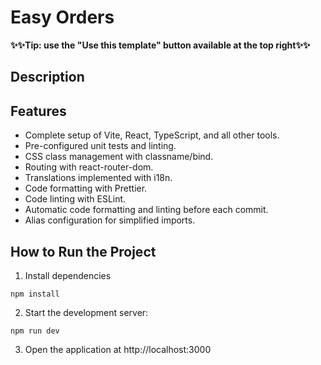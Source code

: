 # Easy Orders

**✨✨Tip: use the "Use this template" button available at the top right✨✨**

## Description

## Features

- Complete setup of Vite, React, TypeScript, and all other tools.
- Pre-configured unit tests and linting.
- CSS class management with classname/bind.
- Routing with react-router-dom.
- Translations implemented with i18n.
- Code formatting with Prettier.
- Code linting with ESLint.
- Automatic code formatting and linting before each commit.
- Alias configuration for simplified imports.

## How to Run the Project

1. Install dependencies

```
npm install
```

2. Start the development server:

```
npm run dev
```

3. Open the application at http://localhost:3000
